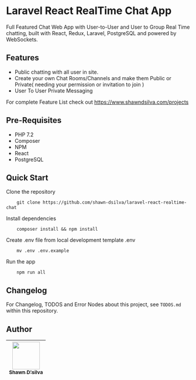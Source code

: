 # Laravel React RealTime Chat App

Full Featured Chat Web App with User-to-User and User to Group Real Time chatting, built with React, Redux, Laravel, PostgreSQL and powered by WebSockets.


## Features

- Public chatting with all user in site.
- Create your own Chat Rooms/Channels and make them Public or Private( needing your permission or invitation to join )
- User To User Private Messaging

For complete Feature List check out https://www.shawndsilva.com/projects

## Pre-Requisites

- PHP 7.2
- Composer
- NPM
- React
- PostgreSQL


## Quick Start

Clone the repository

```
    git clone https://github.com/shawn-dsilva/laravel-react-realtime-chat
```

Install dependencies 

```
    composer install && npm install
```

Create .env file from local development template .env

```
    mv .env .env.example
```

Run the app

```
    npm run all
```

## Changelog

For Changelog, TODOS and Error Nodes about this project, see `TODOS.md` within this repository.

## Author 

| [<img src="https://avatars0.githubusercontent.com/u/33859225?s=460&u=797dc9181252488a9c325fca842898c24ff28688&v=4" width="75px;"/><br /><sub>Shawn D'silva</sub>](https://www.shawndsilva.com)<br /> |
| :---: |
